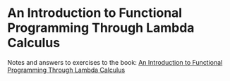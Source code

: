 # An Introduction to Functional Programming Through Lambda Calculus
Notes and answers to exercises to the book: [An Introduction to Functional Programming Through Lambda Calculus](https://www.amazon.com/Introduction-Functional-Programming-Calculus-Mathematics/dp/0486478831/ref=sr_1_1?keywords=an+introduction+to+functional+programming+through+lambda+calculus&qid=1677637938&sprefix=an+introduction+to+function%2Caps%2C283&sr=8-1)
